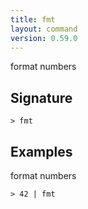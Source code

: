 ```yaml
---
title: fmt
layout: command
version: 0.59.0
---
```


format numbers

## Signature

```> fmt ```

## Examples

format numbers
```shell
> 42 | fmt
```

